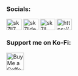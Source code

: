 <h3 align="left">Socials:</h3>
<p align="left">
<a href="https://twitter.com/sk7ll7" target="blank"><img align="center" src="https://raw.githubusercontent.com/rahuldkjain/github-profile-readme-generator/master/src/images/icons/Social/twitter.svg" alt="sk7ll7" height="30" width="40" /></a>
<a href="https://instagram.com/sk7lldev" target="blank"><img align="center" src="https://raw.githubusercontent.com/rahuldkjain/github-profile-readme-generator/master/src/images/icons/Social/instagram.svg" alt="sk7lldev" height="30" width="40" /></a>
<a href="https://www.youtube.com/c/sk7ll" target="blank"><img align="center" src="https://raw.githubusercontent.com/rahuldkjain/github-profile-readme-generator/master/src/images/icons/Social/youtube.svg" alt="sk7ll" height="30" width="40" /></a>
<a href="https://discord.gg/https://discord.gg/mwR6r2vVXK" target="blank"><img align="center" src="https://raw.githubusercontent.com/rahuldkjain/github-profile-readme-generator/master/src/images/icons/Social/discord.svg" alt="https://discord.gg/mwR6r2vVXK" height="30" width="40" /></a>
</p>
<h3 align="left">Support me on Ko-Fi:</h3>
<a href='https://ko-fi.com/clownfishcreations' target='_blank'><img height='35' style='border:0px;height:46px;' src='https://az743702.vo.msecnd.net/cdn/kofi3.png?v=0' border='0' alt='Buy Me a Coffee at ko-fi.com' />
